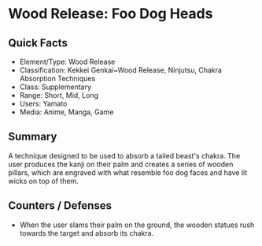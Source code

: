 # Wood Release: Foo Dog Heads

## Quick Facts
- Element/Type: Wood Release
- Classification: Kekkei Genkai~Wood Release, Ninjutsu, Chakra Absorption Techniques
- Class: Supplementary
- Range: Short, Mid, Long
- Users: Yamato
- Media: Anime, Manga, Game

## Summary
A technique designed to be used to absorb a tailed beast's chakra. The user produces the kanji on their palm and creates a series of wooden pillars, which are engraved with what resemble foo dog faces and have lit wicks on top of them.

## Counters / Defenses
- When the user slams their palm on the ground, the wooden statues rush towards the target and absorb its chakra.
